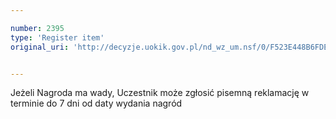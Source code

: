 ```yaml
---

number: 2395
type: 'Register item'
original_uri: 'http://decyzje.uokik.gov.pl/nd_wz_um.nsf/0/F523E448B6FDE252C12578C3003D9E54?OpenDocument'


---
```


Jeżeli Nagroda ma wady, Uczestnik może zgłosić pisemną reklamację w terminie do 7 dni od daty wydania nagród
